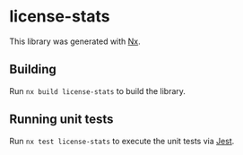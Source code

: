 # license-stats

This library was generated with [Nx](https://nx.dev).

## Building

Run `nx build license-stats` to build the library.

## Running unit tests

Run `nx test license-stats` to execute the unit tests via [Jest](https://jestjs.io).
